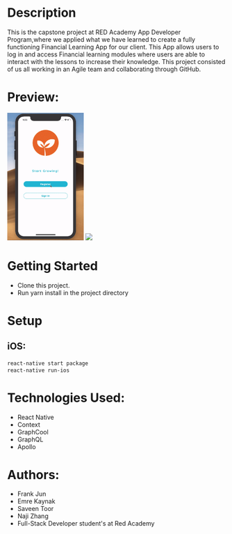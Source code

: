 # Description

This is the capstone project at RED Academy App Developer Program,where we applied what we have learned to create a fully functioning Financial Learning App for our client. This App allows users to log in and access Financial learning modules where users are able to interact with the lessons to increase their knowledge. This project consisted of us all working in an Agile team and collaborating through GitHub.

# Preview:

<img src="./snapshots/monkiri1.gif" width="35%">

<img src="./snapshots/monkiri2.gif" width="35%">

# Getting Started

- Clone this project.
- Run yarn install in the project directory

# Setup

## iOS:

```
react-native start package
react-native run-ios
```

# Technologies Used:

- React Native
- Context
- GraphCool
- GraphQL
- Apollo

# Authors:

- Frank Jun
- Emre Kaynak
- Saveen Toor
- Naji Zhang
- Full-Stack Developer student's at Red Academy
